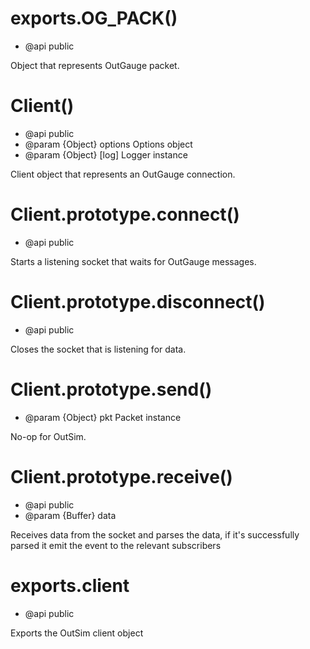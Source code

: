 
# exports.OG_PACK()

 * @api public

 Object that represents OutGauge packet.

# Client()

 * @api public
 * @param {Object} options Options object
 * @param {Object} [log] Logger instance

 Client object that represents an OutGauge connection.

# Client.prototype.connect()

 * @api public

 Starts a listening socket that waits for OutGauge messages.

# Client.prototype.disconnect()

 * @api public

 Closes the socket that is listening for data.

# Client.prototype.send()

 * @param {Object} pkt Packet instance

 No-op for OutSim.

# Client.prototype.receive()

 * @api public
 * @param {Buffer} data 

 Receives data from the socket and parses the data, if it's successfully
 parsed it emit the event to the relevant subscribers

# exports.client

 * @api public

 Exports the OutSim client object
